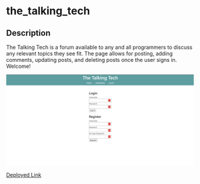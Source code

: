 # the_talking_tech

## Description
The Talking Tech is a forum available to any and all programmers to discuss any relevant topics they see fit. The page allows for posting, adding comments, updating posts, and deleting posts once the user signs in. Welcome! 

![The Talking Tech Sign In Page](screenshot.png)

[Deployed Link](https://the-talking-tech.herokuapp.com/)
